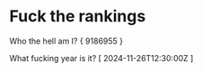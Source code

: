 # Fuck the rankings

Who the hell am I?
{ 9186955 }

What fucking year is it?
[ 2024-11-26T12:30:00Z ]

